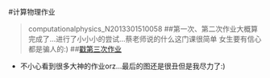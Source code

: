 #计算物理作业 
 >computationalphysics_N2013301510058
##第一次、第二次作业大概算完成了…进行了小小小的尝试…蔡老师说的什么这门课很简单 女生要有信心都是骗人的:)
##[戳第三次作业](https://github.com/zhuchuchu/computationalphysics_N2013301510058/blob/master/homework03.md)
*  不小心看到很多大神的作业orz…最后的图还是很丑但是我尽力了:)
